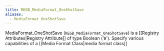 ```yaml
---
title: REGB_MediaFormat_OneShotSave
aliases:
  - MediaFormat_OneShotSave
---
```


MediaFormat_OneShotSave (`REGB_MediaFormat_OneShotSave`) is a [[Registry Attributes|Registry Attribute]] of type Boolean ('`B`').
Specify various capabilities of a [[Media Format Class|media format class]]
